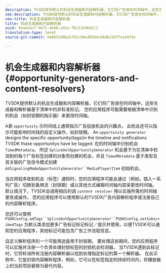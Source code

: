 ```yaml
---
description: TVSDK提供默认的机会生成器和内容解析器，它们将广告放在时间轴中，这些生成器和解析器基于清单中的非标准标记。 您的应用程序可能需要根据清单中识别的机会（如封锁期的指示器）来更改时间轴。
seo-description: TVSDK提供默认的机会生成器和内容解析器，它们将广告放在时间轴中，这些生成器和解析器基于清单中的非标准标记。 您的应用程序可能需要根据清单中识别的机会（如封锁期的指示器）来更改时间轴。
seo-title: 机会生成器和内容解析器
title: 机会生成器和内容解析器
uuid: 9eaeeacf-9e7c-4ebb-a91e-fbc53e96d2c3
translation-type: tm+mt
source-git-commit: 040655d8ba5f91c98ed0584c08db226ffe1e0f4e

---
```



# 机会生成器和内容解析器{#opportunity-generators-and-content-resolvers}

TVSDK提供默认的机会生成器和内容解析器，它们将广告放在时间轴中，这些生成器和解析器基于清单中的非标准标记。 您的应用程序可能需要根据清单中识别的机会（如封锁期的指示器）来更改时间轴。

A表 *`opportunity`* 示时间线上通常指示广告投放机会的兴趣点。 此机会还可以指示可能影响时间线的自定义操作，如封锁期。 An *`opportunity generator`* designs the specific opportunity(tags)in the timeline and notifications TVSDK thase opportunitys have be tagged. 在的时间轴中识别机会 `TimedMetadata`。 所述 `SpliceOutOpportunityGenerator` 机会基于为在清单中检测到的每个广告标签创建的对象而创建的机会，并且 `TimedMetadata` 基于类型及其关联的广告信令模式创建 `AdSignalingModeOpportunityGenerator``MediaPlayerItem` 初始机会。

当应用程序收到机会（标签）通知时，您的应用程序可能会通过（例如，插入一系列广告）切换到备用流（封锁期）或以其他方式编辑时间轴内容来更改时间轴。 默认情况下，TVSDK会调用相应的调 *`content resolver`* 用以实施所需的时间轴更改或操作。 您的应用程序可以使用默认的TVSDK广告内容解析程序或注册自己的内容解析程序。

您还可以使用 `PSDKConfig.adTags``SpliceOutOpportunityGenerator``PSDKConfig.setSubscribedTags` 为默认类添加更多广告标记标记标记／提示并使用，以便TVSDK可以通知您的应用程序，其他标记可能包含广告工作流程信息。

自定义解析程序的一个可能用途是用于封锁期。 要处理这些期间，您的应用程序可以实施并注册一个负责处理封锁标签的封锁机会检测器。 当TVSDK遇到此标记时，它将轮询所有注册内容解析器以找到处理指定标记的第一个解析器。 在此示例中，它是封锁内容解析程序，例如，它可以在标签指定的持续时间内，将播放器上的当前项目替换为替代内容。
